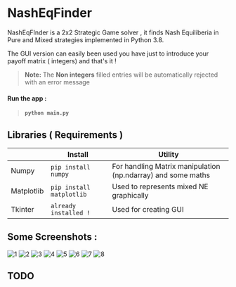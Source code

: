 # NashEqFinder 
NashEqFInder is a 2x2 Strategic Game solver , it finds Nash Equiliberia in Pure and Mixed strategies implemented in Python 3.8.

The GUI version can easily been used you have just to introduce your payoff matrix ( integers) and that's it ! 

> **Note:** The **Non integers** filled entries will be automatically rejected with an 
> error message  

#### Run the app : 
>**`python main.py`** 


## Libraries ( Requirements )
 
 |                |Install|Utility                         |
|----------------|-------------------------------|-----------------------------|
|Numpy |`pip install numpy`            |For handling Matrix manipulation (np.ndarray) and some maths           |
|Matplotlib|`pip install matplotlib`            |Used to represents mixed NE graphically           |
|Tkinter |`already installed !`|Used for creating GUI|


## Some Screenshots :
![1](https://user-images.githubusercontent.com/38104305/97726081-2c606780-1acf-11eb-8cc5-bb52bb7324b1.PNG)
![2](https://user-images.githubusercontent.com/38104305/97726090-2d919480-1acf-11eb-9c69-acd58d0a68f0.PNG)
![3](https://user-images.githubusercontent.com/38104305/97726094-2e2a2b00-1acf-11eb-8f5a-82528b91339c.PNG)
![4](https://user-images.githubusercontent.com/38104305/97726097-2e2a2b00-1acf-11eb-9f4f-ed9d557ed781.PNG)
![5](https://user-images.githubusercontent.com/38104305/97726099-2ec2c180-1acf-11eb-84c3-3b1252980d38.PNG)
![6](https://user-images.githubusercontent.com/38104305/97726100-2f5b5800-1acf-11eb-9210-e9628517f670.PNG)
![7](https://user-images.githubusercontent.com/38104305/97726102-2f5b5800-1acf-11eb-9b1b-e897742d9ac1.PNG)
![8](https://user-images.githubusercontent.com/38104305/97726107-2ff3ee80-1acf-11eb-9f46-86f0fae18738.PNG)


## TODO
